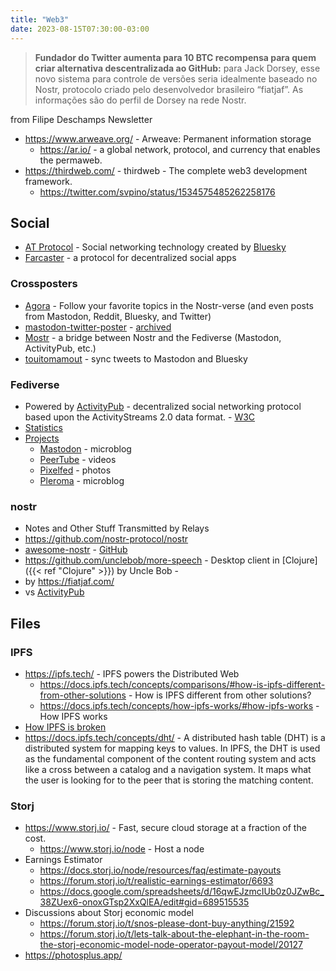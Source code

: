 ```yaml
---
title: "Web3"
date: 2023-08-15T07:30:00-03:00
---
```

> **Fundador do Twitter aumenta para 10 BTC recompensa para quem criar alternativa descentralizada ao GitHub:** para Jack Dorsey, esse novo sistema para controle de versões seria idealmente baseado no Nostr, protocolo criado pelo desenvolvedor brasileiro “fiatjaf”. As informações são do perfil de Dorsey na rede Nostr.
  > 
  from Filipe Deschamps Newsletter
- https://www.arweave.org/ - Arweave: Permanent information storage
	- https://ar.io/ - a global network, protocol, and currency that enables the permaweb.
- https://thirdweb.com/ - thirdweb - The complete web3 development framework.
	- https://twitter.com/svpino/status/1534575485262258176

## Social
- [AT Protocol](https://atproto.com/) - Social networking technology created by [Bluesky](https://bsky.app/)
- [Farcaster](https://www.farcaster.xyz/) - a protocol for decentralized social apps
### Crossposters
- [Agora](https://agorasocial.app/) - Follow your favorite topics in the Nostr-verse (and even posts from Mastodon, Reddit, Bluesky, and Twitter)
- [mastodon-twitter-poster](https://github.com/renatolond/mastodon-twitter-poster) - [archived](https://write.as/renatolond/timeline-for-the-shutdown-of-the-mastodon-twitter-crossposter-instance-at) 
- [Mostr](https://gitlab.com/soapbox-pub/mostr) - a bridge between Nostr and the Fediverse (Mastodon, ActivityPub, etc.)
- [touitomamout](https://github.com/louisgrasset/touitomamout) - sync tweets to Mastodon and Bluesky
### Fediverse
- Powered by [ActivityPub](https://activitypub.rocks/) - decentralized social networking protocol based upon the ActivityStreams 2.0 data format. - [W3C](https://www.w3.org/TR/activitypub/)
- [Statistics](https://fedidb.org/)
- [Projects](https://fediverse.info/explore/projects)
	- [Mastodon](https://joinmastodon.org/) - microblog
	- [PeerTube](https://joinpeertube.org/) - videos
	- [Pixelfed](https://pixelfed.org/) - photos
	- [Pleroma](https://pleroma.social/) - microblog
### nostr
- Notes and Other Stuff Transmitted by Relays
- https://github.com/nostr-protocol/nostr
- [awesome-nostr](https://nostr.net/) - [GitHub](https://github.com/aljazceru/awesome-nostr)
- https://github.com/unclebob/more-speech - Desktop client in [Clojure]({{< ref "Clojure" >}}) by Uncle Bob -
- by https://fiatjaf.com/
- vs [ActivityPub](https://nostr.com/comparisons/mastodon)

## Files
### IPFS
- https://ipfs.tech/ - IPFS powers the Distributed Web
	- https://docs.ipfs.tech/concepts/comparisons/#how-is-ipfs-different-from-other-solutions - How is IPFS different from other solutions?
	- https://docs.ipfs.tech/concepts/how-ipfs-works/#how-ipfs-works - How IPFS works
- [How IPFS is broken](https://fiatjaf.com/d5031e5b.html)
- https://docs.ipfs.tech/concepts/dht/ - A distributed hash table (DHT) is a distributed system for mapping keys to values. In IPFS, the DHT is used as the fundamental component of the content routing system and acts like a cross between a catalog and a navigation system. It maps what the user is looking for to the peer that is storing the matching content.
### Storj
- https://www.storj.io/ - Fast, secure cloud storage at a fraction of the cost.
	- https://www.storj.io/node - Host a node
- Earnings Estimator
	- https://docs.storj.io/node/resources/faq/estimate-payouts
	- https://forum.storj.io/t/realistic-earnings-estimator/6693
	- https://docs.google.com/spreadsheets/d/16qwEJzmcIUb0z0JZwBc_38ZUex6-onoxGTsp2XxQlEA/edit#gid=689515535
- Discussions about Storj economic model
	- https://forum.storj.io/t/snos-please-dont-buy-anything/21592
	- https://forum.storj.io/t/lets-talk-about-the-elephant-in-the-room-the-storj-economic-model-node-operator-payout-model/20127
- https://photosplus.app/